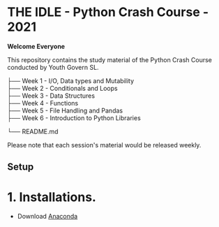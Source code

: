 # THE IDLE -  Python Crash Course - 2021

<b> Welcome Everyone </b>

This repository contains the study material of the Python Crash Course conducted by Youth Govern SL.


├── Week 1  - I/O, Data types and Mutability              
├── Week 2  - Conditionals and Loops                  
├── Week 3  - Data Structures                   
├── Week 4  - Functions                 
├── Week 5  - File Handling and Pandas               
├── Week 6  - Introduction to Python Libraries

└── README.md

Please note that each session's material would be released weekly.

## Setup

# 1. Installations.

- Download [Anaconda](https://docs.anaconda.com/anaconda/install/)


